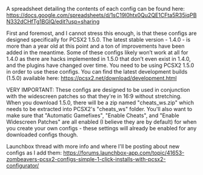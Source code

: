 A spreadsheet detailing the contents of each config can be found here: https://docs.google.com/spreadsheets/d/1sC19l0htx0Qu2QE1CFta5R35iqPBN332dCHfTg1BGlQ/edit?usp=sharing

First and foremost, and I cannot stress this enough, is that these configs are designed specifically for PCSX2 1.5.0. The latest stable version - 1.4.0 - is more than a year old at this point and a ton of improvements have been added in the meantime. Some of these configs likely won’t work at all for 1.4.0 as there are hacks implemented in 1.5.0 that don’t even exist in 1.4.0, and the plugins have changed over time. You need to be using PCSX2 1.5.0 in order to use these configs. You can find the latest development builds (1.5.0) available here: https://pcsx2.net/download/development.html

VERY IMPORTANT: These configs are designed to be used in conjunction with the widescreen patches so that they're in 16:9 without stretching. When you download 1.5.0, there will be a zip named "cheats_ws.zip" which needs to be extracted into PCSX2's "cheats_ws" folder. You'll also want to make sure that "Automatic Gamefixes", "Enable Cheats", and "Enable Widescreen Patches" are all enabled (I believe they are by default) for when you create your own configs - these settings will already be enabled for any downloaded configs though.

Launchbox thread with more info and where I'll be posting about new configs as I add them: https://forums.launchbox-app.com/topic/41653-zombeavers-pcsx2-configs-simple-1-click-installs-with-pcsx2-configurator/
